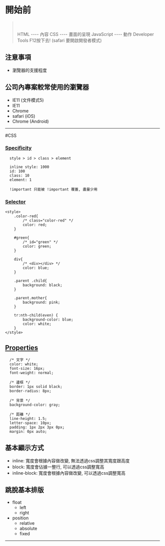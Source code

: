 # 開始前

><br/>
>
>HTML       ---- 內容
>CSS        ---- 畫面的呈現
>JavaScript ---- 動作
>Developer Tools F12按下去! (safari 要開啟開發者模式)
><br/>

## 注意事項
* 瀏覽器的支援程度

## 公司內專案較常使用的瀏覽器
* IE11 (文件模式5)
* IE11
* Chrome
* safari (iOS)
* Chrome (Android)

----

#CSS

### [Specificity](https://www.w3schools.com/css/css_specificity.asp)
        
      style > id > class > element

      inline style: 1000
      id: 100
      class: 10
      element: 1

      !important 只能被 !important 覆蓋, 盡量少用

### [Selector](https://www.w3schools.com/cssref/css_selectors.asp)
    
    <style>
        .color-red{
            /* class="color-red" */
            color: red;
        }

        #green{
            /* id="green" */
            color: green;
        }

        div{
            /* <div></div> */
            color: blue;
        }

        .parent .child{
            background: black;
        }

        .parent.mother{
            background: pink;
        }

        tr:nth-child(even) {
            background-color: blue;
            color: white;
        }
    </style>

## [Properties](https://developer.mozilla.org/zh-TW/docs/Web/CSS/CSS_Properties_Reference)

      /* 文字 */
      color: white;
      font-size: 16px;
      font-weight: normal;

      /* 邊框 */
      border: 1px solid black;
      border-radius: 8px;

      /* 背景 */
      background-color: gray;

      /* 距離 */
      line-height: 1.5;
      letter-space: 10px;
      padding: 1px 2px 3px 0px;
      margin: 0px auto;


## 基本顯示方式

* inline: 寬度會根據內容做改變, 無法透過css調整其寬度跟高度 
* block: 寬度會佔據一整行, 可以透過css調整寬高
* inline-block: 寬度會根據內容做改變, 可以透過css調整寬高

## 跳脫基本排版

* float
  * left
  * right
* position
  * relative
  * absolute
  * fixed

-----
